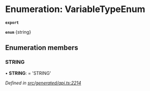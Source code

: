 # Enumeration: VariableTypeEnum

**`export`** 

**`enum`** {string}

## Enumeration members

###  STRING

• **STRING**: =  <any>'STRING'

*Defined in [src/generated/api.ts:2214](https://github.com/mailslurp/mailslurp-client-ts-js/blob/6b83217/src/generated/api.ts#L2214)*
